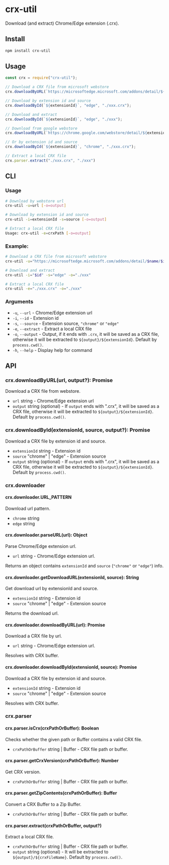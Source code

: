 # crx-util

Download (and extract) Chrome/Edge extension (.crx).

## Install

```bash
npm install crx-util
```

## Usage

```javascript
const crx = require("crx-util");

// Download a CRX file from microsoft webstore
crx.downloadByURL(`https://microsoftedge.microsoft.com/addons/detail/${extensionName}/${extensionId}`, "./xxx.crx");

// Download by extension id and source
crx.downloadById(`${extensionId}`, "edge", "./xxx.crx");

// Download and extract
crx.downloadById(`${extensionId}`, "edge", "./xxx");

// Download from google webstore
crx.downloadByURL(`https://chrome.google.com/webstore/detail/${extensionName}/${extensionId}`, "./xxx.crx");

// Or by extension id and source
crx.downloadById(`${extensionId}`, "chrome", "./xxx.crx");

// Extract a local CRX file
crx.parser.extract("./xxx.crx", "./xxx")
```

## CLI

### Usage

```bash
# Download by webstore url
crx-util -u=url [-o=output]

# Download by extension id and source
crx-util -i=extensionId -s=source [-o=output]

# Extract a local CRX file
Usage: crx-util -e=crxPath [-o=output]
```

### Example:

```bash
# Download a CRX file from microsoft webstore
crx-util -u="https://microsoftedge.microsoft.com/addons/detail/$name/$id" -o="./xxx.crx"

# Download and extract
crx-util -i="$id" -s="edge" -o="./xxx"

# Extract a local CRX file
crx-util -e="./xxx.crx" -o="./xxx"
```

### Arguments

- `-u`, `--url`     - Chrome/Edge extension url
- `-i`, `--id`      - Extension id
- `-s`, `--source`  - Extension source, `"chrome"` or `"edge"`
- `-e`, `--extract` - Extract a local CRX file
- `-o`, `--output`  - Output, if it ends with `.crx`, it will be saved as a CRX file, otherwise it will be extracted to `${output}/${extensionId}`. Default by `process.cwd()`.
- `-h`, `--help`    - Display help for command

## API

### crx.downloadByURL(url, output?): Promise

Download a CRX file from webstore.

- `url` string - Chrome/Edge extension url
- `output` string (optional) - If `output` ends with ".crx", it will be saved as a CRX file, otherwise it will be extracted to `${output}/${extensionId}`. Default by `process.cwd()`.

### crx.downloadById(extensionId, source, output?): Promise

Download a CRX file by extension id and source.

- `extensionId` string - Extension id
- `source` "chrome" | "edge" - Extension source
- `output` string (optional) - If `output` ends with ".crx", it will be saved as a CRX file, otherwise it will be extracted to `${output}/${extensionId}`. Default by `process.cwd()`.

### crx.downloader

#### crx.downloader.URL_PATTERN

Download url pattern.

- `chrome` string
- `edge` string

#### crx.downloader.parseURL(url): Object

Parse Chrome/Edge extension url.

- `url` string - Chrome/Edge extension url.

Returns an object contains `extensionId` and `source` (`"chrome"` or `"edge"`) info.

#### crx.downloader.getDownloadURL(extensionId, source): String

Get download url by extensionId and source.

- `extensionId` string - Extension id
- `source` "chrome" | "edge" - Extension source

Returns the download url.

#### crx.downloader.downloadByURL(url): Promise

Download a CRX file by url.

- `url` string - Chrome/Edge extension url.

Resolves with CRX buffer.

#### crx.downloader.downloadById(extensionId, source): Promise

Download a CRX file by extension id and source.

- `extensionId` string - Extension id
- `source` "chrome" | "edge" - Extension source

Resolves with CRX buffer.

### crx.parser

#### crx.parser.isCrx(crxPathOrBuffer): Boolean

Checks whether the given path or Buffer contains a valid CRX file.

- `crxPathOrBuffer` string | Buffer - CRX file path or buffer.

#### crx.parser.getCrxVersion(crxPathOrBuffer): Number

Get CRX version.

- `crxPathOrBuffer` string | Buffer - CRX file path or buffer.

#### crx.parser.getZipContents(crxPathOrBuffer): Buffer

Convert a CRX Buffer to a Zip Buffer.

- `crxPathOrBuffer` string | Buffer - CRX file path or buffer.

#### crx.parser.extract(crxPathOrBuffer, output?)

Extract a local CRX file.

- `crxPathOrBuffer` string | Buffer - CRX file path or buffer.
- `output` string (optional) - It will be extracted to `${output}/${crxFileName}`. Default by `process.cwd()`.
